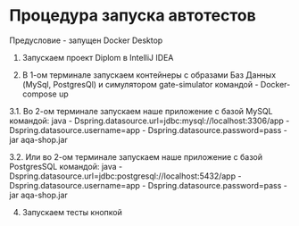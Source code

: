 # Процедура запуска автотестов

Предусловие - запущен Docker Desktop

1. Запускаем проект Diplom в IntelliJ IDEA

2. В 1-ом терминале запускаем контейнеры с образами Баз Данных (MySql, PostgresQl) и симулятором gate-simulator командой - Docker-compose up

3.1. Во 2-ом терминале запускаем наше приложение с базой MySQL командой:
      java -
      Dspring.datasource.url=jdbc:mysql://localhost:3306/app -
      Dspring.datasource.username=app -
      Dspring.datasource.password=pass -jar aqa-shop.jar

3.2. Или во 2-ом терминале запускаем наше приложение с базой PostgresSQL командой:
      java -
      Dspring.datasource.url=jdbc:postgresql://localhost:5432/app -
      Dspring.datasource.username=app -
      Dspring.datasource.password=pass -jar aqa-shop.jar

4. Запускаем тесты кнопкой
